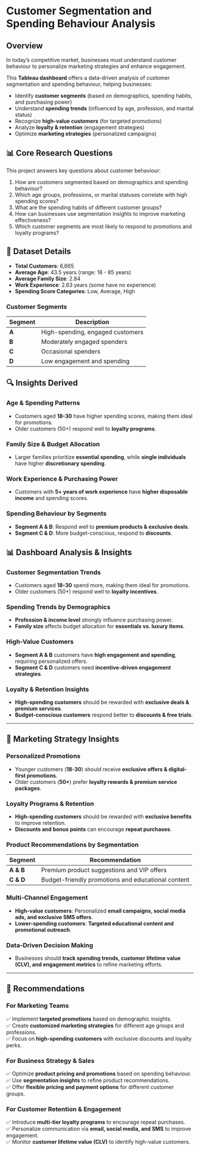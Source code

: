 # Customer Segmentation and Spending Behaviour Analysis

## Overview
In today’s competitive market, businesses must understand customer behaviour to personalize marketing strategies and enhance engagement. 

This **Tableau dashboard** offers a data-driven analysis of customer segmentation and spending behaviour, helping businesses:

- Identify **customer segments** (based on demographics, spending habits, and purchasing power)
- Understand **spending trends** (influenced by age, profession, and marital status)
- Recognize **high-value customers** (for targeted promotions)
- Analyze **loyalty & retention** (engagement strategies)
- Optimize **marketing strategies** (personalized campaigns)

## 📊 Core Research Questions
This project answers key questions about customer behaviour:

1. How are customers segmented based on demographics and spending behaviour?
2. Which age groups, professions, or marital statuses correlate with high spending scores?
3. What are the spending habits of different customer groups?
4. How can businesses use segmentation insights to improve marketing effectiveness?
5. Which customer segments are most likely to respond to promotions and loyalty programs?

## 📂 Dataset Details
- **Total Customers**: 6,665
- **Average Age**: 43.5 years (range: 18 - 85 years)
- **Average Family Size**: 2.84
- **Work Experience**: 2.63 years (some have no experience)
- **Spending Score Categories**: Low, Average, High

### **Customer Segments**
| Segment  | Description |
|----------|------------|
| **A**    | High-spending, engaged customers |
| **B**    | Moderately engaged spenders |
| **C**    | Occasional spenders |
| **D**    | Low engagement and spending |

## 🔍 Insights Derived
### **Age & Spending Patterns**
- Customers aged **18-30** have higher spending scores, making them ideal for promotions.
- Older customers (50+) respond well to **loyalty programs**.

### **Family Size & Budget Allocation**
- Larger families prioritize **essential spending**, while **single individuals** have higher **discretionary spending**.

### **Work Experience & Purchasing Power**
- Customers with **5+ years of work experience** have **higher disposable income** and spending scores.

### **Spending Behaviour by Segments**
- **Segment A & B**: Respond well to **premium products & exclusive deals**.
- **Segment C & D**: More budget-conscious, respond to **discounts**.

## 📊 Dashboard Analysis & Insights



### **Customer Segmentation Trends**
- Customers aged **18-30** spend more, making them ideal for promotions.
- Older customers (50+) respond well to **loyalty incentives**.

### **Spending Trends by Demographics**
- **Profession & income level** strongly influence purchasing power.
- **Family size** affects budget allocation for **essentials vs. luxury items**.

### **High-Value Customers**
- **Segment A & B** customers have **high engagement and spending**, requiring personalized offers.
- **Segment C & D** customers need **incentive-driven engagement strategies**.

### **Loyalty & Retention Insights**
- **High-spending customers** should be rewarded with **exclusive deals & premium services**.
- **Budget-conscious customers** respond better to **discounts & free trials**.

---

## 📢 **Marketing Strategy Insights**

### **Personalized Promotions**
- Younger customers (**18-30**) should receive **exclusive offers & digital-first promotions**.
- Older customers (**50+**) prefer **loyalty rewards & premium service packages**.

### **Loyalty Programs & Retention**
- **High-spending customers** should be rewarded with **exclusive benefits** to improve retention.
- **Discounts and bonus points** can encourage **repeat purchases**.

### **Product Recommendations by Segmentation**
| Segment  | Recommendation |
|----------|---------------|
| **A & B** | Premium product suggestions and VIP offers |
| **C & D** | Budget-friendly promotions and educational content |

### **Multi-Channel Engagement**
- **High-value customers**: Personalized **email campaigns, social media ads, and exclusive SMS offers**.
- **Lower-spending customers**: **Targeted educational content and promotional outreach**.

### **Data-Driven Decision Making**
- Businesses should **track spending trends, customer lifetime value (CLV), and engagement metrics** to refine marketing efforts.

---

## 📌 **Recommendations**

### **For Marketing Teams**
✅ Implement **targeted promotions** based on demographic insights.  
✅ Create **customized marketing strategies** for different age groups and professions.  
✅ Focus on **high-spending customers** with exclusive discounts and loyalty perks.  

### **For Business Strategy & Sales**
✅ Optimize **product pricing and promotions** based on spending behaviour.  
✅ Use **segmentation insights** to refine product recommendations.  
✅ Offer **flexible pricing and payment options** for different customer groups.  

### **For Customer Retention & Engagement**
✅ Introduce **multi-tier loyalty programs** to encourage repeat purchases.  
✅ Personalize communication via **email, social media, and SMS** to improve engagement.  
✅ Monitor **customer lifetime value (CLV)** to identify high-value customers.  
